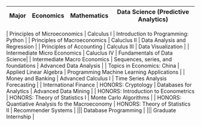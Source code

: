 |Major| Economics| Mathematics | Data Science (Predictive Analytics)
|----|----|----|----|

| Principles of Microeconomics | Calculus I | Introduction to Programming: Python |
| Principles of Macroeconomics | Caluclus II | Data Analysis and Regression |
| Principles of Accounting | Calculus III | Data Visualization |
| Intermediate Micro Economics | Caluclus IV | Fundamentals of Data Science| 
| Intermediate Macro Economics | Sequences, series, and foundations | Advanced Data Analysis |
| Topics in Economics: China | Applied Linear Algebra | Programming Machine Learning Applications |
| Money and Banking | Advanced Calculus I | Time Series Analysis Forecasting |
| International Finance | HONORS: Cryptology | Databases for Analytics | Advanced Data Mining |
| HONORS: Introduction to Econometrics | HONORS: Theory of Statistics I | Monte Carlo Algorithms |
| HONORS: Quantiative Analysis fo the Macroeconomy | HONORS: Theory of Statistics II | Recommender Systems |
||| Database Programming |
||| Graduate Internship |

